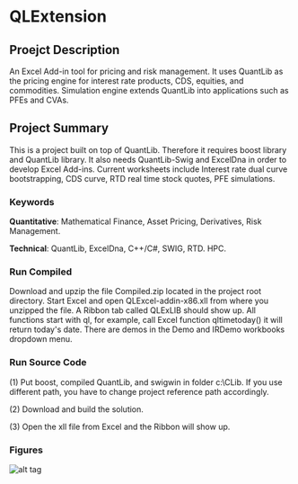 QLExtension
============

## Proejct Description
An Excel Add-in tool for pricing and risk management. It uses QuantLib as the pricing engine for interest rate products, CDS, equities, and commodities. Simulation engine extends QuantLib into applications such as PFEs and CVAs.

## Project Summary
This is a project built on top of QuantLib. Therefore it requires boost library and QuantLib library.
It also needs QuantLib-Swig and ExcelDna in order to develop Excel Add-ins.
Current worksheets include Interest rate dual curve bootstrapping, CDS curve, RTD real time stock quotes, PFE simulations.

### Keywords
<b>Quantitative</b>: Mathematical Finance, Asset Pricing, Derivatives, Risk Management.

<b>Technical</b>: QuantLib, ExcelDna, C++/C#, SWIG, RTD. HPC.

### Run Compiled
Download and upzip the file Compiled.zip located in the project root directory. Start Excel and open QLExcel-addin-x86.xll from where you unzipped the file. A Ribbon tab called QLExLIB should show up. All functions start with ql, for example, call Excel function qltimetoday() it will return today's date. There are demos in the Demo and IRDemo workbooks dropdown menu.

### Run Source Code
(1) Put boost, compiled QuantLib, and swigwin in folder c:\CLib. If you use different path, you have to change project reference path accordingly.

(2) Download and build the solution.

(3) Open the xll file from Excel and the Ribbon will show up.

### Figures
![alt tag](https://letianquant.files.wordpress.com/2016/02/qldemo3.png)
